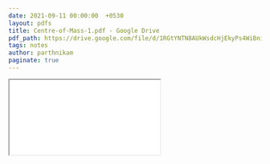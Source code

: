 ```yaml
---
date: 2021-09-11 00:00:00  +0530
layout: pdfs
title: Centre-of-Mass-1.pdf - Google Drive
pdf_path: https://drive.google.com/file/d/1RGtYNTN8AUkWsdcHjEkyPs4WiBnivmGS/preview?usp=sharing
tags: notes
author: parthnikam
paginate: true
---
```


<iframe class="embed-pdf" src="{{ page.pdf_path }}#toolbar=0" seamless="seamless" scrolling="no" style="overflow:hidden"></iframe>
